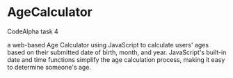# AgeCalculator
CodeAlpha task 4


a web-based Age Calculator using JavaScript to
calculate users' ages based on their submitted date of birth,
month, and year. JavaScript's built-in date and time functions
simplify the age calculation process, making it easy to
determine someone's age.
